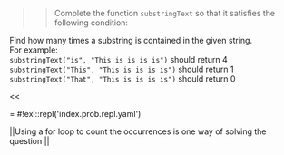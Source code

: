 >>Complete the function <code>substringText</code> so that it satisfies the following condition:
<p>Find how many times a substring is contained in the given string.<br/>
For example:<br/>
<code>substringText("is", "This is is is is")</code> should return 4<br/>
<code>substringText("This", "This is is is is")</code> should return 1<br/>
<code>substringText("That", "This is is is is")</code> should return 0</p><<

= #!exl::repl('index.prob.repl.yaml')

||Using a for loop to count the occurrences is one way of solving the question ||